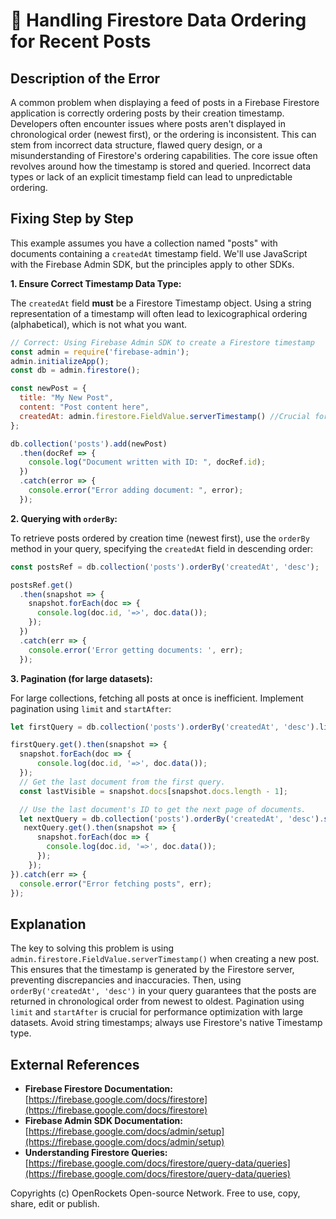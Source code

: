 # 🐞 Handling Firestore Data Ordering for Recent Posts


## Description of the Error

A common problem when displaying a feed of posts in a Firebase Firestore application is correctly ordering posts by their creation timestamp.  Developers often encounter issues where posts aren't displayed in chronological order (newest first), or the ordering is inconsistent. This can stem from incorrect data structure, flawed query design, or a misunderstanding of Firestore's ordering capabilities.  The core issue often revolves around how the timestamp is stored and queried. Incorrect data types or lack of an explicit timestamp field can lead to unpredictable ordering.


## Fixing Step by Step

This example assumes you have a collection named "posts" with documents containing a `createdAt` timestamp field. We'll use JavaScript with the Firebase Admin SDK, but the principles apply to other SDKs.


**1. Ensure Correct Timestamp Data Type:**

The `createdAt` field **must** be a Firestore Timestamp object.  Using a string representation of a timestamp will often lead to lexicographical ordering (alphabetical), which is not what you want.

```javascript
// Correct: Using Firebase Admin SDK to create a Firestore timestamp
const admin = require('firebase-admin');
admin.initializeApp();
const db = admin.firestore();

const newPost = {
  title: "My New Post",
  content: "Post content here",
  createdAt: admin.firestore.FieldValue.serverTimestamp() //Crucial for accurate timestamps
};

db.collection('posts').add(newPost)
  .then(docRef => {
    console.log("Document written with ID: ", docRef.id);
  })
  .catch(error => {
    console.error("Error adding document: ", error);
  });
```

**2. Querying with `orderBy`:**

To retrieve posts ordered by creation time (newest first), use the `orderBy` method in your query, specifying the `createdAt` field in descending order:


```javascript
const postsRef = db.collection('posts').orderBy('createdAt', 'desc');

postsRef.get()
  .then(snapshot => {
    snapshot.forEach(doc => {
      console.log(doc.id, '=>', doc.data());
    });
  })
  .catch(err => {
    console.error('Error getting documents: ', err);
  });
```

**3. Pagination (for large datasets):**

For large collections, fetching all posts at once is inefficient. Implement pagination using `limit` and `startAfter`:


```javascript
let firstQuery = db.collection('posts').orderBy('createdAt', 'desc').limit(10); // Get the first 10 posts

firstQuery.get().then(snapshot => {
  snapshot.forEach(doc => {
      console.log(doc.id, '=>', doc.data());
  });
  // Get the last document from the first query.
  const lastVisible = snapshot.docs[snapshot.docs.length - 1];

  // Use the last document's ID to get the next page of documents.
  let nextQuery = db.collection('posts').orderBy('createdAt', 'desc').startAfter(lastVisible).limit(10);
   nextQuery.get().then(snapshot => {
      snapshot.forEach(doc => {
        console.log(doc.id, '=>', doc.data());
      });
    });
}).catch(err => {
  console.error("Error fetching posts", err);
});
```


## Explanation

The key to solving this problem is using `admin.firestore.FieldValue.serverTimestamp()` when creating a new post. This ensures that the timestamp is generated by the Firestore server, preventing discrepancies and inaccuracies. Then, using `orderBy('createdAt', 'desc')` in your query guarantees that the posts are returned in chronological order from newest to oldest.  Pagination using `limit` and `startAfter` is crucial for performance optimization with large datasets.  Avoid string timestamps; always use Firestore's native Timestamp type.


## External References

* **Firebase Firestore Documentation:** [https://firebase.google.com/docs/firestore](https://firebase.google.com/docs/firestore)
* **Firebase Admin SDK Documentation:** [https://firebase.google.com/docs/admin/setup](https://firebase.google.com/docs/admin/setup)
* **Understanding Firestore Queries:** [https://firebase.google.com/docs/firestore/query-data/queries](https://firebase.google.com/docs/firestore/query-data/queries)


Copyrights (c) OpenRockets Open-source Network. Free to use, copy, share, edit or publish.

